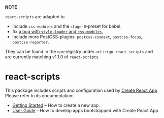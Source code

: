 **NOTE**

`react-scripts` are adapted to

* include `css-modules` and the `stage-0`-preset for babel.
* fix [a bug with `style-loader` and `css-modules`](https://github.com/webpack-contrib/style-loader/issues/182),
* include more PostCSS-plugins: `postcss-cssnext`, `postcss-focus`, `postcss-reporter`.

They can be found in the `npm`-registry under `artirigo-react-scripts` and are currently matching v1.1.0 of `react-scripts`.

# react-scripts

This package includes scripts and configuration used by [Create React App](https://github.com/facebookincubator/create-react-app).<br> Please refer to its documentation:

* [Getting Started](https://github.com/facebookincubator/create-react-app/blob/master/README.md#getting-started) – How to create a new app.
* [User Guide](https://github.com/facebookincubator/create-react-app/blob/master/packages/react-scripts/template/README.md) – How to develop apps bootstrapped with Create React App.
